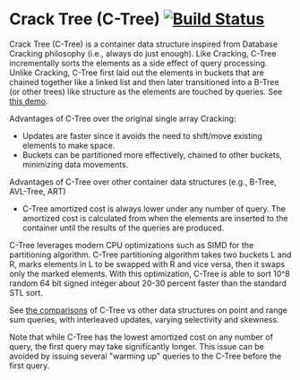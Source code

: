 # Crack Tree (C-Tree) [![Build Status](https://travis-ci.org/felix-halim/indexing-benchmark.svg?branch=master)](https://travis-ci.org/felix-halim/indexing-benchmark)

Crack Tree (C-Tree) is a container data structure inspired from Database Cracking philosophy (i.e., always do just enough). Like Cracking, C-Tree incrementally sorts the elements as a side effect of query processing. Unlike Cracking, C-Tree first laid out the elements in buckets that are chained together like a linked list and then later transitioned into a B-Tree (or other trees) like structure as the elements are touched by queries. See [this demo](https://felix-halim.github.io/c-tree/docs/trimmer.html).

Advantages of C-Tree over the original single array Cracking:
- Updates are faster since it avoids the need to shift/move existing elements to make space.
- Buckets can be partitioned more effectively, chained to other buckets, minimizing data movements.

Advantages of C-Tree over other container data structures (e.g., B-Tree, AVL-Tree, ART)
- C-Tree amortized cost is always lower under any number of query.
The amortized cost is calculated from when the elements are inserted to the container
until the results of the queries are produced.

C-Tree leverages modern CPU optimizations such as SIMD for the partitioning algorithm.
C-Tree partitioning algorithm takes two buckets L and R,
marks elements in L to be swapped with R and vice versa,
then it swaps only the marked elements.
With this optimization, C-Tree is able to sort 10^8 random 64 bit signed integer
about 20-30 percent faster than the standard STL sort.

See [the comparisons](https://felix-halim.github.io/c-tree/docs/graphs.html)
of C-Tree vs other data structures on point and range sum queries,
with interleaved updates, varying selectivity and skewness.

Note that while C-Tree has the lowest amortized cost on any number of query,
the first query may take significantly longer.
This issue can be avoided by issuing several "warming up" queries to the C-Tree
before the first query.
